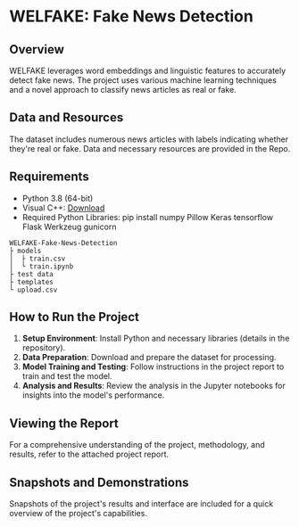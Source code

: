 # WELFAKE: Fake News Detection

## Overview
WELFAKE leverages word embeddings and linguistic features to accurately detect fake news. The project uses various machine learning techniques and a novel approach to classify news articles as real or fake.

## Data and Resources
The dataset includes numerous news articles with labels indicating whether they're real or fake. Data and necessary resources are provided in the Repo.

## Requirements
- Python 3.8 (64-bit)
- Visual C++: [Download](https://support.microsoft.com/en-us/topic/the-latest-supported-visual-c-downloads-2647da03-1eea-4433-9aff-95f26a218cc0)
- Required Python Libraries: pip install numpy Pillow Keras tensorflow Flask Werkzeug gunicorn

```
WELFAKE-Fake-News-Detection
├ models
│  ├ train.csv
│  └ train.ipynb
├ test data
├ templates
└ upload.csv
```

## How to Run the Project
1. **Setup Environment**: Install Python and necessary libraries (details in the repository).
2. **Data Preparation**: Download and prepare the dataset for processing.
3. **Model Training and Testing**: Follow instructions in the project report to train and test the model.
4. **Analysis and Results**: Review the analysis in the Jupyter notebooks for insights into the model's performance.

## Viewing the Report
For a comprehensive understanding of the project, methodology, and results, refer to the attached project report.

## Snapshots and Demonstrations
Snapshots of the project's results and interface are included for a quick overview of the project's capabilities.




